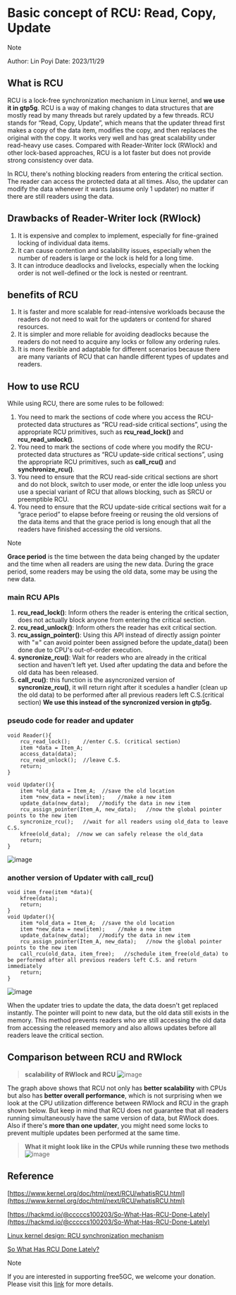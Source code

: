 # Basic concept of RCU: Read, Copy, Update

>[!NOTE]
> Author: Lin Poyi
> Date: 2023/11/29

## What is RCU
RCU is a lock-free synchronization mechanism in Linux kernel, and **we use it in gtp5g**. RCU is a way of making changes to data structures that are mostly read by many threads but rarely updated by a few threads. RCU stands for “Read, Copy, Update”, which means that the updater thread first makes a copy of the data item, modifies the copy, and then replaces the original with the copy. It works very well and has great scalability under read-heavy use cases. Compared with Reader-Writer lock (RWlock) and other lock-based approaches, RCU is a lot faster but does not provide strong consistency over data.

In RCU, there's nothing blocking readers from entering the critical section. The reader can access the protected data at all times. Also, the updater can modify the data whenever it wants (assume only 1 updater) no matter if there are still readers using the data.

## Drawbacks of Reader-Writer lock (RWlock)
1. It is expensive and complex to implement, especially for fine-grained locking of individual data items.
2. It can cause contention and scalability issues, especially when the number of readers is large or the lock is held for a long time.
3. It can introduce deadlocks and livelocks, especially when the locking order is not well-defined or the lock is nested or reentrant.

## benefits of RCU
1. It is faster and more scalable for read-intensive workloads because the readers do not need to wait for the updaters or contend for shared resources.
2. It is simpler and more reliable for avoiding deadlocks because the readers do not need to acquire any locks or follow any ordering rules.
3. It is more flexible and adaptable for different scenarios because there are many variants of RCU that can handle different types of updates and readers.

## How to use RCU
While using RCU, there are some rules to be followed:
1. You need to mark the sections of code where you access the RCU-protected data structures as “RCU read-side critical sections”, using the appropriate RCU primitives, such as **rcu_read_lock()** and **rcu_read_unlock()**.
2. You need to mark the sections of code where you modify the RCU-protected data structures as “RCU update-side critical sections”, using the appropriate RCU primitives, such as **call_rcu()** and **synchronize_rcu()**.
3. You need to ensure that the RCU read-side critical sections are short and do not block, switch to user mode, or enter the idle loop unless you use a special variant of RCU that allows blocking, such as SRCU or preemptible RCU.
4. You need to ensure that the RCU update-side critical sections wait for a “grace period” to elapse before freeing or reusing the old versions of the data items and that the grace period is long enough that all the readers have finished accessing the old versions.
>[!NOTE]
>**Grace period** is the time between the data being changed by the updater and the time when all readers are using the new data. During the grace period, some readers may be using the old data, some may be using the new data.  
### main RCU APIs
1. **rcu_read_lock()**: Inform others the reader is entering the critical section, does not actually block anyone from entering the critical section.
2. **rcu_read_unlock()**: Inform others the reader has exit critical section.
3. **rcu_assign_pointer()**: Using this API instead of directly assign pointer with "**=**" can avoid pointer been assigned before the update_data() been done due to CPU's out-of-order execution.
4. **syncronize_rcu()**: Wait for readers who are already in the critical section and haven't left yet. Used after updating the data and before the old data has been released.
5. **call_rcu()**: this function is the asyncronized version of **syncronize_rcu()**, it will return right after it scedules a handler (clean up the old data) to be performed after all previous readers left C.S.(critical section) **We use this instead of the syncronized version in gtp5g.** 
### pseudo code for reader and updater
```
void Reader(){
    rcu_read_lock();    //enter C.S. (critical section)
    item *data = Item_A;
    access_data(data);
    rcu_read_unlock();  //leave C.S.
    return;
}
```
```
void Updater(){
    item *old_data = Item_A;  //save the old location
    item *new_data = new(item);    //make a new item
    update_data(new_data);   //modify the data in new item
    rcu_assign_pointer(Item_A, new_data);   //now the global pointer points to the new item
    syncronize_rcu();   //wait for all readers using old_data to leave C.S.
    kfree(old_data);  //now we can safely release the old_data
    return;
}
```
![image](001.png)

### another version of Updater with **call_rcu()**
```
void item_free(item *data){
    kfree(data);
    return;
}
void Updater(){
    item *old_data = Item_A;  //save the old location
    item *new_data = new(item);    //make a new item
    update_data(new_data);   //modify the data in new item
    rcu_assign_pointer(Item_A, new_data);   //now the global pointer points to the new item
    call_rcu(old_data, item_free);   //schedule item_free(old_data) to be performed after all previous readers left C.S. and return immediately
    return;
}
```
![image](002.png)

When the updater tries to update the data, the data doesn't get replaced instantly. The pointer will point to new data, but the old data still exists in the memory. This method prevents readers who are still accessing the old data from accessing the released memory and also allows updates before all readers leave the critical section.

## Comparison between RCU and RWlock
> **scalability of RWlock and RCU**
![image](003.png)

The graph above shows that RCU not only has **better scalability** with CPUs but also has **better overall performance**, which is not surprising when we look at the CPU utilization difference between RWlock and RCU in the graph shown below. But keep in mind that RCU does not guarantee that all readers running simultaneously have the same version of data, but RWlock does. Also if there's **more than one updater**, you might need some locks to prevent multiple updates been performed at the same time.
> **What it might look like in the CPUs while running these two methods**
![image](004.png)

## Reference
[https://www.kernel.org/doc/html/next/RCU/whatisRCU.html](https://www.kernel.org/doc/html/next/RCU/whatisRCU.html)

[https://hackmd.io/@cccccs100203/So-What-Has-RCU-Done-Lately](https://hackmd.io/@cccccs100203/So-What-Has-RCU-Done-Lately)

[Linux kernel design: RCU synchronization mechanism](https://beta.hackfoldr.org/linux/https%253A%252F%252Fhackmd.io%252Fs%252FH19V4eyfV)

[So What Has RCU Done Lately?](https://www.youtube.com/watch?v=9rNVyyPjoC4)

>[!NOTE]
> If you are interested in supporting free5GC, we welcome your donation. Please visit this [link](https://free5gc.org/membership/) for more details.